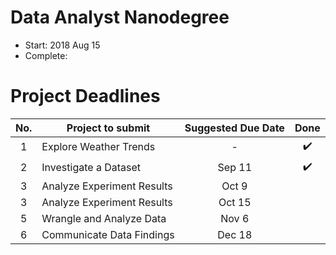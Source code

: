 # Data Analyst Nanodegree
- Start: 2018 Aug 15
- Complete: 

# Project Deadlines
| No.  | Project to submit            | Suggested Due Date | Done              |
| :---: | --------------------------- |:------------------:|:-----------------:|
| 1     |  Explore Weather Trends     | -                  |:heavy_check_mark: |
| 2     |  Investigate a Dataset      | Sep 11             |:heavy_check_mark: |
| 3     |  Analyze Experiment Results | Oct 9              |                   |
| 3     |  Analyze Experiment Results | Oct 15             |                   |
| 5     |  Wrangle and Analyze Data   | Nov 6              |                   |
| 6     |  Communicate Data Findings  | Dec 18             |                   |
